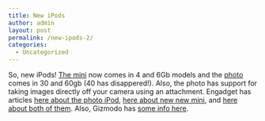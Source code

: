 ```yaml
---
title: New iPods
author: admin
layout: post
permalink: /new-ipods-2/
categories:
  - Uncategorized
---
```

So, new iPods! [The mini][1] now comes in 4 and 6Gb models and the [photo][2] comes in 30 and 60gb (40 has disappered!). Also, the photo has support for taking images directly off your camera using an attachment. Engadget has articles [here about the photo iPod][3],&nbsp;[here about new new mini][3], and [here about both of them][4]. Also, Gizmodo has [some info here][5].

 [1]: http://www.apple.com/ipodmini/
 [2]: http://www.apple.com/ipodphoto/
 [3]: http://www.engadget.com/entry/1234000560032977/
 [4]: http://www.engadget.com/entry/1234000717032972/
 [5]: http://www.gizmodo.com/gadgets/portable-media/ipod/index.php#apple-updates-ipod-mini-and-ipod-photo-033886